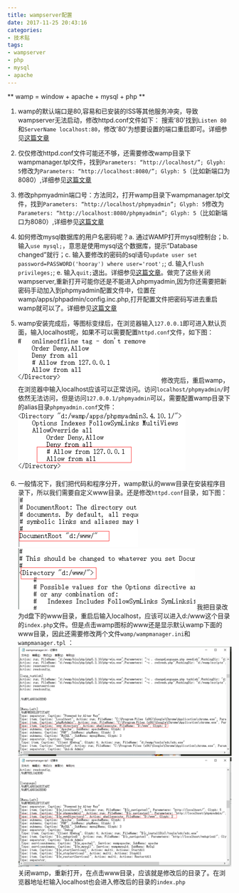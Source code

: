 ```yaml
---
title: wampserver配置
date: 2017-11-25 20:43:16
categories:
- 技术贴
tags:
- wampserver
- php
- mysql
- apache
---
```


** wamp = window + apache + mysql + php **

1. wamp的默认端口是80,容易和已安装的ISS等其他服务冲突，导致wampserver无法启动，修改httpd.conf文件如下：
搜索'80'找到`Listen 80`和`ServerName localhost:80`，修改'80'为想要设置的端口重启即可。详细参见[这篇文章](http://blog.csdn.net/paranoidyang/article/details/54293732)

2. 仅仅修改httpd.conf文件可能还不够，还需要修改wamp目录下wampmanager.tpl文件，找到`Parameters: “http://localhost/”; Glyph: 5`修改为`Parameters: “http://localhost:8080/”; Glyph: 5`（比如新端口为8080）,详细参见[这篇文章](http://blog.csdn.net/paranoidyang/article/details/54293732)

3. 修改phpmyadmin端口号：方法同2，打开wamp目录下wampmanager.tpl文件，找到`Parameters: “http://localhost/phpmyadmin”; Glyph: 5`修改为`Parameters: “http://localhost:8080/phpmyadmin”; Glyph: 5`（比如新端口为8080）,详细参见[这篇文章](http://blog.csdn.net/paranoidyang/article/details/54293732)

4. 如何修改mysql数据库的用户名密码呢？a. 通过WAMP打开mysql控制台；b. 输入`use mysql;`，意思是使用mysql这个数据库，提示“Database changed”就行；c. 输入要修改的密码的sql语句`update user set password=PASSWORD('hooray') where user='root';`; d. 输入`flush privileges;`; e. 输入`quit;`退出。详细参见[这篇文章](http://blog.csdn.net/nczb007/article/details/52593958)。做完了这些关闭wampserver,重新打开可能你还是不能进入phpmyadmin,因为你还需要把新密码手动加入到phpmyadmin配置文件中，位置在wamp/apps/phpadmin/config.inc.php,打开配置文件把密码写进去重启wamp就可以了。详细参见[这篇文章](http://blog.csdn.net/sonnylight/article/details/51900050)

5. wamp安装完成后，等图标变绿后，在浏览器输入`127.0.0.1`即可进入默认页面，输入localhost呢，如果不可以需要配置`httpd.conf`文件，如下图：
![允许all](/images/httpd.png)
修改完后，重启wamp，在浏览器中输入localhost应该可以正常访问。访问`localhost/phpmyadmin/`时依然无法访问，但是访问`127.0.0.1/phpmyadmin`可以，需要配置wamp目录下的alias目录`phpmyadmin.conf`文件：
![允许all](/images/phpmyadmin.png)

6. 一般情况下，我们把代码和程序分开，wamp默认的www目录在安装程序目录下，所以我们需要自定义www目录。还是修改`httpd.conf`目录，如下图：
![自定义www目录](/images/httpd2.png)
![自定义www目录](/images/httpd3.png)
我把目录改为d盘下的www目录，重启后输入localhost，应该可以进入d:/www这个目录的`index.php`文件。但是点击wamp图标的www还是显示默认wamp下面的www目录，因此还需要修改两个文件`wamp/wampmanager.ini`和`wampmanager.tpl` ：
![自定义www目录](/images/httpd4.png)
![自定义www目录](/images/httpd5.png)
关闭wamp，重新打开，在点击www目录，应该就是修改后的目录了。在浏览器地址栏输入localhost也会进入修改后的目录的`index.php`
